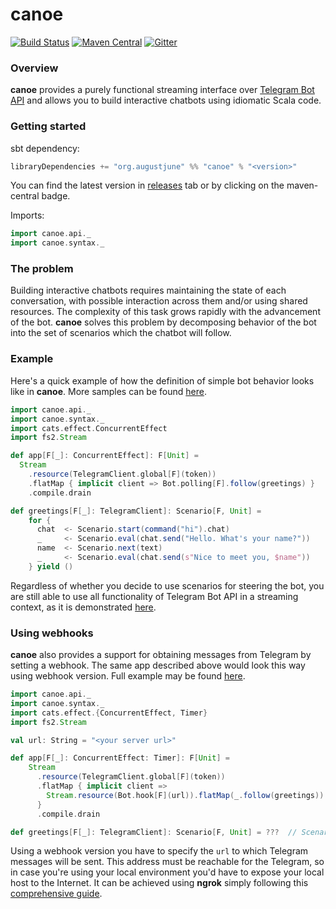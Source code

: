 canoe
=============

[![Build Status](https://travis-ci.org/augustjune/canoe.svg?branch=master)](https://travis-ci.org/augustjune/canoe)
[![Maven Central](https://maven-badges.herokuapp.com/maven-central/org.augustjune/canoe_2.12/badge.svg)](https://maven-badges.herokuapp.com/maven-central/org.augustjune/canoe_2.12)
[![Gitter](https://badges.gitter.im/augustjune-canoe/community.svg)](https://gitter.im/augustjune-canoe/community?utm_source=badge&utm_medium=badge&utm_campaign=pr-badge)
    
### Overview
**canoe** provides a purely functional streaming interface over [Telegram Bot API](https://core.telegram.org/bots/api) 
and allows you to build interactive chatbots using idiomatic Scala code.

### Getting started
sbt dependency:
```scala
libraryDependencies += "org.augustjune" %% "canoe" % "<version>"
```
You can find the latest version in [releases](https://github.com/augustjune/canoe/releases) tab or by clicking on the maven-central badge.

Imports:
```scala
import canoe.api._
import canoe.syntax._
```

### The problem
Building interactive chatbots requires maintaining the state of each conversation, 
with possible interaction across them and/or using shared resources.
The complexity of this task grows rapidly with the advancement of the bot.
**canoe** solves this problem by decomposing behavior of the bot into the set of scenarios 
which the chatbot will follow.

### Example
Here's a quick example of how the definition of simple bot behavior looks like in **canoe**. 
More samples can be found [here](https://github.com/augustjune/canoe/tree/master/examples/src/main/scala/samples). 
```scala
import canoe.api._
import canoe.syntax._
import cats.effect.ConcurrentEffect
import fs2.Stream

def app[F[_]: ConcurrentEffect]: F[Unit] = 
  Stream
    .resource(TelegramClient.global[F](token))
    .flatMap { implicit client => Bot.polling[F].follow(greetings) }
    .compile.drain

def greetings[F[_]: TelegramClient]: Scenario[F, Unit] =
    for {
      chat  <- Scenario.start(command("hi").chat)
      _     <- Scenario.eval(chat.send("Hello. What's your name?"))
      name  <- Scenario.next(text)
      _     <- Scenario.eval(chat.send(s"Nice to meet you, $name"))
    } yield ()
```

Regardless of whether you decide to use scenarios for steering the bot, 
you are still able to use all functionality of Telegram Bot API in a streaming context, 
as it is demonstrated [here](https://github.com/augustjune/canoe/blob/master/examples/src/main/scala/samples/NoScenario.scala).

### Using webhooks
**canoe** also provides a support for obtaining messages from Telegram by setting a webhook.
The same app described above would look this way using webhook version. 
Full example may be found [here](https://github.com/augustjune/canoe/blob/master/examples/src/main/scala/samples/WebhookGreetings.scala).
```scala
import canoe.api._
import canoe.syntax._
import cats.effect.{ConcurrentEffect, Timer}
import fs2.Stream

val url: String = "<your server url>"

def app[F[_]: ConcurrentEffect: Timer]: F[Unit] =
    Stream
      .resource(TelegramClient.global[F](token))
      .flatMap { implicit client =>
        Stream.resource(Bot.hook[F](url)).flatMap(_.follow(greetings))
      }
      .compile.drain

def greetings[F[_]: TelegramClient]: Scenario[F, Unit] = ???  // Scenario stays unchanged
```
Using a webhook version you have to specify the `url` to which Telegram messages will be sent. 
This address must be reachable for the Telegram, 
so in case you're using your local environment you'd have to expose your local host to the Internet.
It can be achieved using **ngrok** simply following this [comprehensive guide](https://developer.github.com/webhooks/configuring/#using-ngrok).
